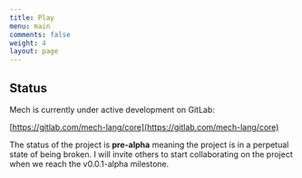 ```yaml
---
title: Play
menu: main
comments: false
weight: 4
layout: page
---
```


## Status

Mech is currently under active development on GitLab:

[https://gitlab.com/mech-lang/core](https://gitlab.com/mech-lang/core)

The status of the project is **pre-alpha** meaning the project is in a perpetual state of being broken. I will invite others to start collaborating on the project when we reach the v0.0.1-alpha milestone.